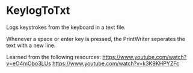 # KeylogToTxt
Logs keystrokes from the keyboard in a text file. 

Whenever a space or enter key is pressed, the PrintWriter seperates the text with a new line. 

Learned from the following resources: 
https://www.youtube.com/watch?v=eO4mObo3LUs
https://www.youtube.com/watch?v=k3K9KHPYZFc
